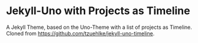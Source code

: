 # Jekyll-Uno with Projects as Timeline
A Jekyll Theme, based on the Uno-Theme with a list of projects as Timeline. Cloned from https://github.com/tzuehlke/jekyll-uno-timeline.
